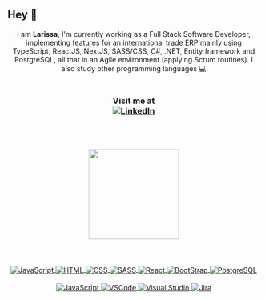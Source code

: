 ## Hey 🖖
<div align="center">
I am <b>Larissa</b>, I'm currently working as a Full Stack Software Developer, implementing features for an international trade ERP mainly using TypeScript, ReactJS, NextJS, SASS/CSS, C#, .NET, Entity framework and PostgreSQL, all that in an Agile environment (applying Scrum routines). I also study other programming languages 💻<br>
<br>
  
### Visit me at<div align="center"> [![LinkedIn](https://img.shields.io/badge/LinkedIn-0077B5?style=for-the-badge&logo=linkedin&logoColor=white)](https://www.linkedin.com/in/larissa-borsari-95a713170/)</div>

</div>        
<br>
<br>
<br>


<div align="center">
  <a href="https://github.com/larissaborsari">
  <img height="180em" src="https://github-readme-stats.vercel.app/api/top-langs/?username=larissaborsari&layout=compact&langs_count=7&theme=dracula"/>
</div>
  <br>
  <br>
  <br>

  <div align="center">
    <div><img align="center" alt="JavaScript" src="https://img.shields.io/badge/JavaScript-F7DF1E?style=for-the-badge&logo=javascript&logoColor=black">
    <img align="center" alt="HTML" src="https://img.shields.io/badge/HTML5-E34F26?style=for-the-badge&logo=html5&logoColor=white">
    <img align="center" alt="CSS" src="https://img.shields.io/badge/CSS3-1572B6?style=for-the-badge&logo=css3&logoColor=white">
    <img align="center" alt="SASS" src="https://img.shields.io/badge/Sass-CC6699?style=for-the-badge&logo=sass&logoColor=white">
    <img align="center" alt="React" src="https://img.shields.io/badge/React-20232A?style=for-the-badge&logo=react&logoColor=61DAFB">
    <img align="center" alt="BootStrap" src="https://img.shields.io/badge/Bootstrap-563D7C?style=for-the-badge&logo=bootstrap&logoColor=white">
    <img align="center" alt="PostgreSQL" src="https://img.shields.io/badge/PostgreSQL-316192?style=for-the-badge&logo=postgresql&logoColor=white"></div>
    <br><div><img align="center" alt="JavaScript" src="https://img.shields.io/badge/C%23-239120?style=for-the-badge&logo=c-sharp&logoColor=white">
    <img align="center" alt="VSCode" src="https://img.shields.io/badge/Visual_Studio_Code-0078D4?style=for-the-badge&logo=visual%20studio%20code&logoColor=white">
    <img align="center" alt="Visual Studio" src="https://img.shields.io/badge/Visual_Studio-5C2D91?style=for-the-badge&logo=visual%20studio&logoColor=white"> 
    <img align="center" alt="Jira" src="https://img.shields.io/badge/Jira-0052CC?style=for-the-badge&logo=Jira&logoColor=white"></div>
  </div>
